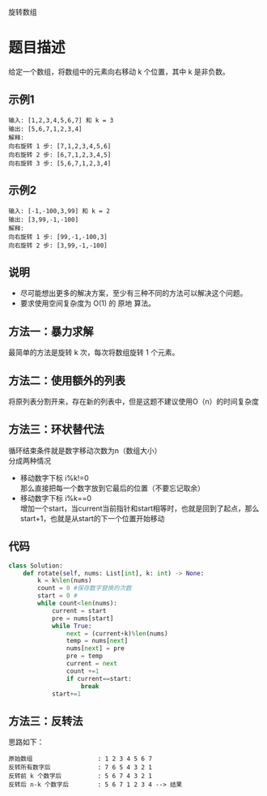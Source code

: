 旋转数组

# 题目描述

给定一个数组，将数组中的元素向右移动 k 个位置，其中 k 是非负数。

## 示例1

```
输入: [1,2,3,4,5,6,7] 和 k = 3
输出: [5,6,7,1,2,3,4]
解释:
向右旋转 1 步: [7,1,2,3,4,5,6]
向右旋转 2 步: [6,7,1,2,3,4,5]
向右旋转 3 步: [5,6,7,1,2,3,4]
```

## 示例2

```
输入: [-1,-100,3,99] 和 k = 2
输出: [3,99,-1,-100]
解释: 
向右旋转 1 步: [99,-1,-100,3]
向右旋转 2 步: [3,99,-1,-100]
```

## 说明

- 尽可能想出更多的解决方案，至少有三种不同的方法可以解决这个问题。
- 要求使用空间复杂度为 O(1) 的 原地 算法。

## 方法一：暴力求解
最简单的方法是旋转 k 次，每次将数组旋转 1 个元素。

## 方法二：使用额外的列表
将原列表分割开来，存在新的列表中，但是这题不建议使用O（n）的时间复杂度
## 方法三：环状替代法
循环结束条件就是数字移动次数为n（数组大小）  
分成两种情况  
- 移动数字下标 i\%k!=0  
那么直接把每一个数字放到它最后的位置（不要忘记取余）
- 移动数字下标 i\%k==0  
增加一个start，当current当前指针和start相等时，也就是回到了起点，那么start+1，也就是从start的下一个位置开始移动

## 代码

```python
class Solution:
    def rotate(self, nums: List[int], k: int) -> None:
        k = k%len(nums)
        count = 0 #保存数字替换的次数
        start = 0 #
        while count<len(nums):
            current = start
            pre = nums[start]
            while True:
                next = (current+k)%len(nums)
                temp = nums[next]
                nums[next] = pre
                pre = temp
                current = next
                count +=1
                if current==start:
                    break
            start+=1
```

## 方法三：反转法
思路如下：
```
原始数组                  : 1 2 3 4 5 6 7
反转所有数字后             : 7 6 5 4 3 2 1
反转前 k 个数字后          : 5 6 7 4 3 2 1
反转后 n-k 个数字后        : 5 6 7 1 2 3 4 --> 结果

```

